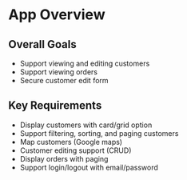 # App Overview

## Overall Goals

- Support viewing and editing customers
- Support viewing orders
- Secure customer edit form


## Key Requirements

- Display customers with card/grid option
- Support filtering, sorting, and paging customers
- Map customers (Google maps)
- Customer editing support (CRUD)
- Display orders with paging
- Support login/logout with email/password